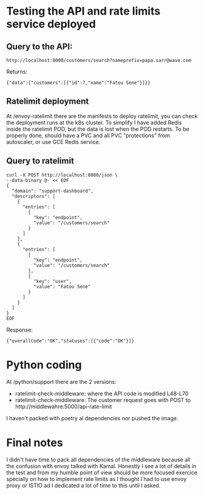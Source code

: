 # Testing the API and rate limits service deployed

## Query to the API:
```
http://localhost:8000/customers/search?nameprefix=papa.sarr@wave.com
```

Returns:
```
{"data":{"customers":[{"id":7,"name":"Fatou Sene"}]}}
```
## Ratelimit deployment
At /envoy-ratelimit there are the manifests to deploy ratelimit, you can check the deployment runs at the k8s cluster.
To simplify I have added Redis inside the ratelimit POD, but the data is lost when the POD restarts. To be properly done, should have a PVC and all PVC "protections" from autoscaler, or use GCE Redis service.

## Query to ratelimit
```
curl -X POST http://localhost:8080/json \
--data-binary @- << EOF
{
  "domain": "support-dashboard",
  "descriptors": [
    {
      "entries": [
        {
          "key": "endpoint",
          "value": "/customers/search"
        }
      ]
    },
    {
      "entries": [
        {
          "key": "endpoint",
          "value": "/customers/search"
        },
        {
          "key": "user",
          "value": "Fatou Sene"
        }
      ]
    }
  ]
}
EOF
```

Response:
```
{"overallCode":"OK","statuses":[{"code":"OK"}]}
```

# Python coding
At /python/support there are the 2 versions:
- ratelimit-check-middleware: where the API code is modified L48-L70
- ratelimit-check-middleware:
  The customer request goes with POST to http://middlewahre:5000/api-rate-limit

I haven't packed with poetry al dependencies nor pushed the image.

# Final notes
I didn't have time to pack all dependencies of the middleware because all the confusion with envoy talked with Kamal. 
Honestly I see a lot of details in the test and from my humble point of view should be more focused exercice specially on how to implement rate limits as I thought I had to use envoy proxy or ISTIO ad I dedicated a lot of time to this until I asked.
